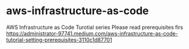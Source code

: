 # aws-infrastructure-as-code
AWS Infrastructure as Code Turotial series
Please read prerequisites firs 
https://administrator-97741.medium.com/aws-infrastructure-as-code-tutorial-setting-prerequisites-3110c1d87701
